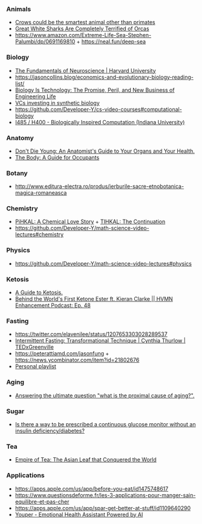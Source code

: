 ### Animals

- [Crows could be the smartest animal other than primates](https://www.bbc.com/future/article/20191211-crows-could-be-the-smartest-animal-other-than-primates)
- [Great White Sharks Are Completely Terrified of Orcas](https://www.smithsonianmag.com/smart-news/great-white-sharks-are-completely-terrified-orcas-180972009)
- https://www.amazon.com/Extreme-Life-Sea-Stephen-Palumbi/dp/0691169810 + https://neal.fun/deep-sea

### Biology

- [The Fundamentals of Neuroscience | Harvard University](https://www.mcb80x.org/)
- https://jasoncollins.blog/economics-and-evolutionary-biology-reading-list/
- [Biology Is Technology: The Promise, Peril, and New Business of Engineering Life](https://www.amazon.com/Biology-Technology-Promise-Business-Engineering/dp/0674060156)
- [VCs investing in synthetic biology](https://twitter.com/chrissyfarr/status/1179827098413928454)
- https://github.com/Developer-Y/cs-video-courses#computational-biology
- [I485 / H400 - Biologically Inspired Computation (Indiana University)](https://homes.sice.indiana.edu/rocha/academics/i-bic/index.php)

### Anatomy

- [Don't Die Young: An Anatomist's Guide to Your Organs and Your Health.](https://www.amazon.com/Dont-Die-Young-Anatomists-Organs/dp/0747592802)
- [The Body: A Guide for Occupants](https://www.amazon.com/Body-Guide-Occupants-Bill-Bryson/dp/0385539304)

### Botany

- http://www.editura-electra.ro/produs/ierburile-sacre-etnobotanica-magica-romaneasca

### Chemistry

- [PiHKAL: A Chemical Love Story](https://en.wikipedia.org/wiki/PiHKAL) + [TIHKAL: The Continuation](https://en.wikipedia.org/wiki/TiHKAL)
- https://github.com/Developer-Y/math-science-video-lectures#chemistry

### Physics

- https://github.com/Developer-Y/math-science-video-lectures#physics

### Ketosis

- [A Guide to Ketosis.](http://josepharcita.blogspot.com/2011/03/guide-to-ketosis.html?m=1)
- [Behind the World's First Ketone Ester ft. Kieran Clarke || HVMN Enhancement Podcast: Ep. 48](https://youtu.be/qR4tf-np6jU)

### Fasting

- https://twitter.com/elavenilee/status/1207653303028289537
- [Intermittent Fasting: Transformational Technique | Cynthia Thurlow | TEDxGreenville](https://youtu.be/A6Dkt7zyImk)
- https://peterattiamd.com/jasonfung + https://news.ycombinator.com/item?id=21802676
- [Personal playlist](https://www.youtube.com/playlist?list=PLWIcRrPLCdUfEsFPi53bI3BeljwcIBIWl)

### Aging

- [Answering the ultimate question "what is the proximal cause of aging?".](https://www.ncbi.nlm.nih.gov/m/pubmed/23425777/)

### Sugar

- [Is there a way to be prescribed a continuous glucose monitor without an insulin deficiency/diabetes?](https://twitter.com/Austen/status/1211144183018246144)

### Tea

- [Empire of Tea: The Asian Leaf that Conquered the World](https://www.amazon.com/Empire-Tea-Asian-Conquered-World/dp/1780234406)

### Applications

- https://apps.apple.com/us/app/before-you-eat/id1475748617
- https://www.questionsdeforme.fr/les-3-applications-pour-manger-sain-equilibre-et-pas-cher
- https://apps.apple.com/us/app/spar-get-better-at-stuff/id1109640290
- [Youper - Emotional Health Assistant Powered by AI](https://www.youper.ai)
